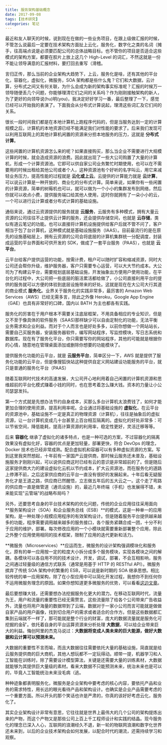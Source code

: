 ```yaml
---
title: 服务架构基础概念
date: 2017-09-08
tags: [技术研究]
categories: 笔记
---
```


最近和友人聊天的时候，说到现在在做的一些业务项目，在跟上级做汇报的时候，不管怎么说最后一定要在技术架构方面扯上云化，服务化，数字化之类的名词（摊手，往高端点说是必须要匹配公司的总体战略目标。也不管你的项目是否适合这些模式的架构方案，都要在胶片上放上这几个 High-Level 的词汇，不然这就是一份不能让领导满意的汇报材料，要打回去重写（滑稽。

言归正传，那么当前的企业架构大趋势下，上云，服务化是啥，还有其他的平台化，容器化，虚拟化，微服务，SOA 架构都是些什么鬼？它们和大数据，云计算，分布式之间又有何关联，为什么会成为新的架构事实标准呢？汇报的时候万一领导随便丢几个问题，你能够理清它们之间的关系吗？作为刚刚接触架构的新人，为了更好的向领导说(hu)明(you)，我决定好好学习一番，最后整理了一下，感觉已经可以开始我的表演了。下面我会从分布式计算说起，理清这些词汇及它们间的关系。

很长一段时间我们都是在本地计算机上跑程序代码的，但是当服务达到一定的计算规模之后，计算机的本地资源已经不能满足我们对性能的要求了。后来我们发现可以利用互联网上的其他计算机闲置的资源来分担本地服务的压力，这就是 **分布式计算**。

这些闲置的计算机资源怎么来的呢？如果直接购买，那么当企业不需要进行大规模计算的时候，就会造成资源的浪费。因此就出现了一些大公司购置了大量的计算机，形成一个计算资源池。它即可以供自家公司业务繁忙时期使用，也可以在不需要用的时候出租给其他公司或者个人，这种资源池有个好听的名字叫云，用它来减轻业务压力，提高性能的过程就是 **云化或上云**。云提供的计算能力就是 **云计算**，可以说云计算是一种开放的、商业化的分布式计算。简单来说，如果你有一些闲置的计算资源，简单的树莓机也可以，就可以做为一个小小的集群发布到网络，然后你就可以收点小费，提供服务端口给其他人使用，这时你就拥有了一朵小小的云，一个可以进行云计算或者分布式计算的基础设施。

通俗来说，通过云资源提供的服务就是 **云服务**，云服务有多种模式，拥有大量云资源的公司往往不止提供云计算的服务，还会提供存储空间，也就是 **云存储**，类似有道云笔记的功能。也可以直接将计算机设施提供给客户后就不管不问了，客户相当于包了台计算机，这种模式就是基础设施服务（IAAS）。目前最流行的是在原先的设施基础层上，拥有云资源的公司会将底层的计算机集群统一分配调度，封装成运营的平台界面和可供开发的 SDK，做成了一套平台服务（PAAS），也就是 **云平台**。

云平台给客户提供运营的功能，按需计费，租户可以随时扩容和缩减资源，同时大公司还会帮你升级，维护服务器，客户只需要专心运营，可以大大节约成本。大公司为了构建云平台，需要规划底层基础设施，开发抽象出方便用户使用功能，在平台化的过程中，大公司把一些底层的脏活累活都给做了，小公司直接利用平台的提供的服务就可以方便的体验到底层设施带来的好处。这就是现在在大公司大行其道的商业模式 **服务化**。业界关于服务化的实践非常多，最厉害的 Amazon Web Services（AWS）已经无需多言，除此之外像 Heroku，Google App Engine（GAE）也具有非常好的口碑，国内以 BATH 为主也都各有实践。

服务化的厉害在于用户根本不需要关注底层框架，不用具备相应的专业知识，但是又不至于像具体的软件服务（SAAS)那样缺少可以自由定制化的功能，无法平衡业务需求和企业利益。而对于个人而言也是好处多多，以前你想做一个网站站长，需要自己买服务器，安装服务器软件，编写网站程序，写监控模块，写日志系统和数据库。现在有了服务化平台，你只需要写你的网站程序，其他的可能就是根据你的心情，随意地在管理桌面添加或删除你想要的功能模块了。

提供服务化功能的云平台，就是 **云服务平台**，简单区分一下，AWS 就是提供了服务化功能的云平台，但是像搜狐快站这种提供自定义网站建设功能服务的平台，就只是普通的服务化平台（PAAS）

随着互联网时代技术的高速发展，大公司开心地利用着自己闲置的计算机资源和思维超前的平台化模式赚着小钱的同时，也在思考着怎么赚大钱。资本的力量让小公司瑟瑟发抖。

第一个方式就是先想办法节约自身成本，买那么多台计算机太浪费钱了，如何才能更加合理的使用资源，提高利用率呢。企业通过将基础设施的 **虚拟化**，在云平台的资源池中，基础设施不一定是真正的物理资源（计算机），往往是抽象后的虚拟资源，让一台计算机变成几十台甚至上百台相互隔离的。虚拟化的好处非常多：可以节省空间，降低能耗，提高计算资源的利用率，稳定性更好，灵活迁移等等。

后来 **容器化** 继承了虚拟化的诸多特点，也是一种可选的方案，不过容器化的隔离效果没有虚拟化好，容器的优点是更加轻量，部署更快，符合 DevOps 的理念，Docker 技术也已经非常成熟。配合虚拟机和容器可以有多种虚拟资源的方案。写到这里我突然想起，十年前有一家国产云提供商，那时候云服务还未普及，基础设施服务才刚刚兴起，可以说供应商这时已经有云的意识是非常超前的了。但是随后这家提供商大力的建设虚拟化云机以节约成本，扩大云资源池，而在服务化的道路上停滞不前，之后这家供应商的云平台一直没有很好的发展起来。十年后看无疑服务化才是王道之路，供应商已然醒悟，立志做五年后的五大云之一。这个走了弯路的供应商一直是做管道（通讯设施）的，最近几年终端（手机）也发展得不错，未来能实现"云管端"的战略布局吗？

另外，还要思考自身的平台技术架构的优化问题，传统的企业应用往往采用面向 **服务架构设计（SOA）和企业服务总线（ESB）**的模式，这是一种单一的应用架构，是一种处理小规模应用程序的有效架构设计。但是随着服务平台提供越来越多的功能，程序需要调用越来越多的服务接口，各个服务紧耦合成一团，十分不利于应用的维护，部署。每次修改应用的一个小模块就需要重新部署整个应用，除此之外整个应用使用相同的技术框架，限制了应用的迭代更新和活力。

**微服务（Microservices）**应运而生，微服务的设计架构强调模块化和服务化，原有的单一应用按一定的粒度大小拆分成多个服务模块，实现各模块之间的解耦，各模块可以各自用不同的技术设计，开发，调试，部署，不会互相影响，服务之间通过轻量级的通信方式联系（通常是用基于 HTTP 的 RESTful API）。微服务摈弃了传统 SOA 架构中的繁重的 ESB，可以说是新时期的 SOA 继承思想。相比较传统的单一应用架构，除了在小型应用中可以简化开发过程，我想你不到任何你不运用微服务理念的原因。如果你想知道更多微服务的优势，可以看看[这边文章](https://mp.weixin.qq.com/s?__biz=MjM5MDE0Mjc4MA==&mid=2650997457&idx=1&sn=c9024d2b47d88f15266d6d15544653ac&chksm=bdbefa828ac973940ecaef2b74efed5f645b6e023756741b4a45f718b3373d565daef1b4d492&scene=21#wechat_redirect)。

最后要想赚大钱，还需要想办法挖掘服务化更大的潜力。在移动互联网时代，流量为王，用户和流量的重要性已经无需赘言。这些流量除了给各个公司带来广告收益外，流量也将用户海量的数据带到了云端，数据对于一家小公司而言可能就是做做自家产品的用户画像，找到切合用户的需求或者适合的合作方。但是这些数据都汇集到云端就不一样了，那可能就是整个行业的财富，庞大的数据流量就是服务化可挖掘的金矿。依托着自身的平台运算资源来分析处理 **大数据**，可以给企业带来巨大的利益。悔创阿里的杰克马说过：**大数据将变成人类未来的巨大能源，做好大数据和云计算可以预测未来。**

大数据的重要性不言而喻，而且大数据往往需要依托大量的基础设施，简直就是给云服务提供商的巨大商机，其他人想玩都不一定玩得动。顺带一提，机器学习和人工智能在训练时，除了需要设计模型算法，关键是还需要大量的训练素材，大数据就能够为其提供巨大量级的素材。看来大数据不只能预测未来，统治未来也是可以的，毕竟人工智能统治未来没毛病（逃。

种种迹象都表明服务化，微服务是企业架构中要考虑的核心内容，要依托产品和业务的需求特性，用长远的眼光看待产品和架构设计。也确实是企业产品需要考虑的一个重要方面。所以开头的那个笑话也许是严肃的，你真的该好好考虑云化，服务化了。

其实企业架构设计非常有意思，它往往就是世界上最伟大的几个公司的架构提炼出来的产物，而这个产物又是那些公司上百上千工程师设计和实践的结晶。现今服务化的理念已深入人心，互联网的浪潮经久不退，新一轮的物联网浪潮和数字化世界还未来到，以后的企业技术架构会如何发展，以配合时代的潮流，还需持续学习和观察。
